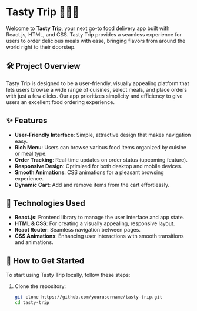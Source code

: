 # Tasty Trip 🍔🍕🍜

Welcome to **Tasty Trip**, your next go-to food delivery app built with React.js, HTML, and CSS. Tasty Trip provides a seamless experience for users to order delicious meals with ease, bringing flavors from around the world right to their doorstep.

## 🛠️ Project Overview

Tasty Trip is designed to be a user-friendly, visually appealing platform that lets users browse a wide range of cuisines, select meals, and place orders with just a few clicks. Our app prioritizes simplicity and efficiency to give users an excellent food ordering experience.

## ✨ Features

- **User-Friendly Interface**: Simple, attractive design that makes navigation easy.
- **Rich Menu**: Users can browse various food items organized by cuisine or meal type.
- **Order Tracking**: Real-time updates on order status (upcoming feature).
- **Responsive Design**: Optimized for both desktop and mobile devices.
- **Smooth Animations**: CSS animations for a pleasant browsing experience.
- **Dynamic Cart**: Add and remove items from the cart effortlessly.

## 🚀 Technologies Used

- **React.js**: Frontend library to manage the user interface and app state.
- **HTML & CSS**: For creating a visually appealing, responsive layout.
- **React Router**: Seamless navigation between pages.
- **CSS Animations**: Enhancing user interactions with smooth transitions and animations.

## 🎯 How to Get Started

To start using Tasty Trip locally, follow these steps:

1. Clone the repository:
   ```bash
   git clone https://github.com/yourusername/tasty-trip.git
   cd tasty-trip
